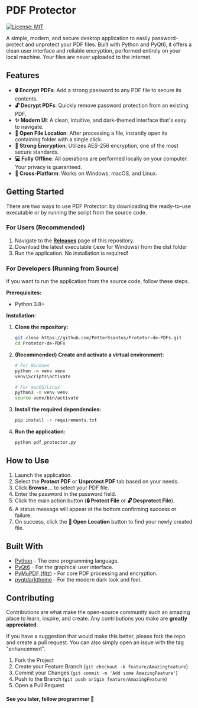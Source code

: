 # PDF Protector

[![License: MIT](https://img.shields.io/badge/License-MIT-yellow.svg)](https://opensource.org/licenses/MIT)

A simple, modern, and secure desktop application to easily password-protect and unprotect your PDF files. Built with Python and PyQt6, it offers a clean user interface and reliable encryption, performed entirely on your local machine. Your files are never uploaded to the internet.


## Features

-   **🔒 Encrypt PDFs**: Add a strong password to any PDF file to secure its contents.
-   **🔓 Decrypt PDFs**: Quickly remove password protection from an existing PDF.
-   **✨ Modern UI**: A clean, intuitive, and dark-themed interface that's easy to navigate.
-   **📂 Open File Location**: After processing a file, instantly open its containing folder with a single click.
-   **🔐 Strong Encryption**: Utilizes AES-256 encryption, one of the most secure standards.
-   **💻 Fully Offline**: All operations are performed locally on your computer. Your privacy is guaranteed.
-   **🚀 Cross-Platform**: Works on Windows, macOS, and Linux.

## Getting Started

There are two ways to use PDF Protector: by downloading the ready-to-use executable or by running the script from the source code.

### For Users (Recommended)

1.  Navigate to the [**Releases**](https://github.com/PetterSsantos/Protetor-de-PDFs/tree/main/pdf_protector) page of this repository.
2.  Download the latest executable (.exe for Windows) from the dist folder
3.  Run the application. No installation is required!

### For Developers (Running from Source)

If you want to run the application from the source code, follow these steps.

**Prerequisites:**
-   Python 3.8+

**Installation:**

1.  **Clone the repository:**
    ```sh
    git clone https://github.com/PetterSsantos/Protetor-de-PDFs.git
    cd Protetor-de-PDFs
    ```

2.  **(Recommended) Create and activate a virtual environment:**
    ```sh
    # For Windows
    python -m venv venv
    venv\Scripts\activate

    # For macOS/Linux
    python3 -m venv venv
    source venv/bin/activate
    ```

3.  **Install the required dependencies:**
    ```sh
    pip install -r requirements.txt
    ```

4.  **Run the application:**
    ```sh
    python pdf_protector.py
    ```

## How to Use

1.  Launch the application.
2.  Select the **Protect PDF** or **Unprotect PDF** tab based on your needs.
3.  Click **Browse...** to select your PDF file.
4.  Enter the password in the password field.
5.  Click the main action button (**🔒 Protect File** or **🔓 Desprotect File**).
6.  A status message will appear at the bottom confirming success or failure.
7.  On success, click the **📂 Open Location** button to find your newly created file.

## Built With

-   [Python](https://www.python.org/) - The core programming language.
-   [PyQt6](https://riverbankcomputing.com/software/pyqt/) - For the graphical user interface.
-   [PyMuPDF (fitz)](https://pymupdf.readthedocs.io/) - For core PDF processing and encryption.
-   [pyqtdarktheme](https://pypi.org/project/pyqtdarktheme/) - For the modern dark look and feel.

## Contributing

Contributions are what make the open-source community such an amazing place to learn, inspire, and create. Any contributions you make are **greatly appreciated**.

If you have a suggestion that would make this better, please fork the repo and create a pull request. You can also simply open an issue with the tag "enhancement".

1.  Fork the Project
2.  Create your Feature Branch (`git checkout -b feature/AmazingFeature`)
3.  Commit your Changes (`git commit -m 'Add some AmazingFeature'`)
4.  Push to the Branch (`git push origin feature/AmazingFeature`)
5.  Open a Pull Request

#### See you later, fellow programmer 👋